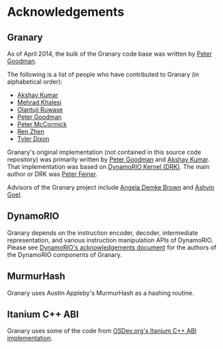 # Acknowledgements

## Granary
As of April 2014, the bulk of the Granary code base was written by [Peter Goodman](https://github.com/pgoodman).

The following is a list of people who have contributed to Granary (in alphabetical order):

 * [Akshay Kumar](https://github.com/kumarak)
 * [Mehrad Khalesi](https://github.com/mehrad-kh)
 * [Olantuji Ruwase](https://github.com/tjruwase)
 * [Peter Goodman](https://github.com/pgoodman)
 * [Peter McCormick](https://github.com/pdmccormick)
 * [Ren Zhen](https://github.com/renzhengeek)
 * [Tyler Dixon](https://github.com/ZymoticB)

Granary's original implementation (not contained in this source code repository) was primarily
written by [Peter Goodman](https://github.com/pgoodman) and [Akshay Kumar](https://github.com/kumarak). That implementation was based on [DynamoRIO Kernel (DRK)](https://code.google.com/p/dynamorio/source/browse/branches/drk/).
The main author or DRK was [Peter Feiner](https://github.com/peterfeiner).

Advisors of the Granary project include [Angela Demke Brown](https://github.com/demkebrown) and [Ashvin Goel](https://github.com/ashvingoel).

## DynamoRIO
Granary depends on the instruction encoder, decoder, intermediate representation, and various
instruction manipulation APIs of DynamoRIO. Please see [DynamoRIO's acknowledgements document](https://code.google.com/p/dynamorio/source/browse/trunk/ACKNOWLEDGEMENTS)
for the authors of the DynamoRIO components of Granary.

## MurmurHash
Granary uses Austin Appleby's MurmurHash as a hashing routine.

## Itanium C++ ABI
Granary uses some of the code from [OSDev.org's Itanium C++ ABI implementation](http://wiki.osdev.org/C++).
